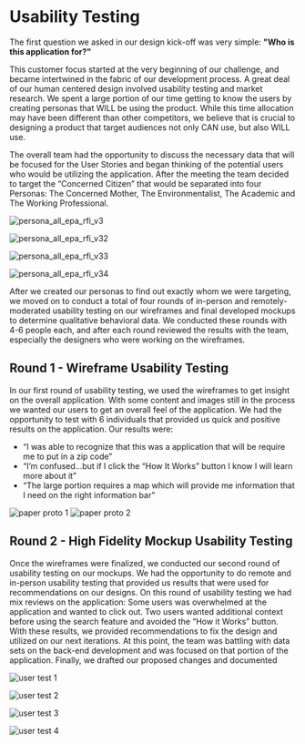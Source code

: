 # Usability Testing

The first question we asked in our design kick-off was very simple: **"Who is this application for?"**

This customer focus started at the very beginning of our challenge, and became intertwined in the fabric of our development process. A great deal of our human centered design involved usability testing and market research. We spent a large portion of our time getting to know the users by creating personas that WILL be using the product. While this time allocation may have been different than other competitors, we believe that is crucial to designing a product that target audiences not only CAN use, but also WILL use.

The overall team had the opportunity to discuss the necessary data that will be focused for the User Stories and began thinking of the potential users who would be utilizing the application. After the meeting the team decided to target the “Concerned Citizen” that would be separated into four Personas: The Concerned Mother, The Environmentalist, The Academic and The Working Professional.

![persona_all_epa_rfi_v3](https://cloud.githubusercontent.com/assets/16209237/11874019/7ce42556-a4ab-11e5-864c-8e6dd2e69d14.jpg)

![persona_all_epa_rfi_v32](https://cloud.githubusercontent.com/assets/16209237/11874023/83a652c4-a4ab-11e5-81f5-20dbb9da428b.jpg)

![persona_all_epa_rfi_v33](https://cloud.githubusercontent.com/assets/16209237/11874028/87f1c5f2-a4ab-11e5-94c7-b2672cf0e8f9.jpg)

![persona_all_epa_rfi_v34](https://cloud.githubusercontent.com/assets/16209237/11874030/8bd5b4f8-a4ab-11e5-855c-01cf4f08944e.jpg)

After we created our personas to find out exactly whom we were targeting, we moved on to conduct a total of four rounds of in-person and remotely-moderated usability testing on our wireframes and final developed mockups to determine qualitative behavioral data. We conducted these rounds with 4-6 people each, and after each round reviewed the results with the team, especially the designers who were working on the wireframes.

## Round 1 - Wireframe Usability Testing

In our first round of usability testing, we used the wireframes to get insight on the overall application. With some content and images still in the process we wanted our users to get an overall feel of the application. We had the opportunity to test with 6 individuals that provided us quick and positive results on the application. Our results were: 
* “I was able to recognize that this was a application that will be require me to put in a zip code”
* “I’m confused…but if I click the “How It Works” button I know I will learn more about it”
* “The large portion requires a map which will provide me information that I need on the right information bar”

![paper proto 1](https://cloud.githubusercontent.com/assets/16209237/11874917/074509a0-a4b0-11e5-98ae-96dd45be0f66.JPG) 
![paper proto 2](https://cloud.githubusercontent.com/assets/16209237/11874920/0a2a2934-a4b0-11e5-9fb7-617b3cdfbf2f.JPG)

## Round 2 - High Fidelity Mockup Usability Testing

Once the wireframes were finalized, we conducted our second round of usability testing on our mockups. We had the opportunity to do remote and in-person usability testing that provided us results that were used for recommendations on our designs. On this round of usability testing we had mix reviews on the application: Some users was overwhelmed at the application and wanted to click out. Two users wanted additional context before using the search feature and avoided the “How it Works” button. With these results, we provided recommendations to fix the design and utilized on our next iterations. At this point, the team was battling with data sets on the back-end development and was focused on that portion of the application. Finally, we drafted our proposed changes and documented 

![user test 1](https://cloud.githubusercontent.com/assets/16209237/11874638/c6d1b2fc-a4ae-11e5-913d-c23905b61e46.JPG)

![user test 2](https://cloud.githubusercontent.com/assets/16209237/11874622/b8dede22-a4ae-11e5-97db-98655c8e0733.JPG)

![user test 3](https://cloud.githubusercontent.com/assets/16209237/11874624/bb6f0b76-a4ae-11e5-830f-812ce21279a9.png)

![user test 4](https://cloud.githubusercontent.com/assets/16209237/11874628/bf1dd28e-a4ae-11e5-9bef-33133114b7a5.png)



